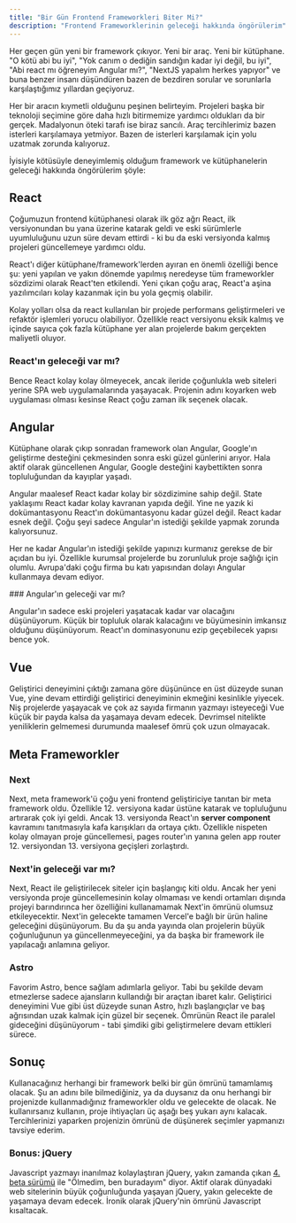 ```yaml
---
title: "Bir Gün Frontend Frameworkleri Biter Mi?"
description: "Frontend Frameworklerinin geleceği hakkında öngörülerim"
---
```


Her geçen gün yeni bir framework çıkıyor. Yeni bir araç. Yeni bir kütüphane. "O kötü abi bu iyi", "Yok canım o dediğin sandığın kadar iyi değil, bu iyi", "Abi react mı öğreneyim Angular mı?", "NextJS yapalım herkes yapıyor" ve buna benzer insanı düşündüren bazen de bezdiren sorular ve sorunlarla karşılaştığımız yıllardan geçiyoruz.

Her bir aracın kıymetli olduğunu peşinen belirteyim. Projeleri başka bir teknoloji seçimine göre daha hızlı bitirmemize yardımcı oldukları da bir gerçek. Madalyonun öteki tarafı ise biraz sancılı. Araç tercihlerimiz bazen isterleri karşılamaya yetmiyor. Bazen de isterleri karşılamak için yolu uzatmak zorunda kalıyoruz. 

İyisiyle kötüsüyle deneyimlemiş olduğum framework ve kütüphanelerin geleceği hakkında öngörülerim şöyle:

## React

Çoğumuzun frontend kütüphanesi olarak ilk göz ağrı React, ilk versiyonundan bu yana üzerine katarak geldi ve eski sürümlerle uyumluluğunu uzun süre devam ettirdi - ki bu da eski versiyonda kalmış projeleri güncellemeye yardımcı oldu.

React'ı diğer kütüphane/framework'lerden ayıran en önemli özelliği bence şu: yeni yapılan ve yakın dönemde yapılmış neredeyse tüm frameworkler sözdizimi olarak React'ten etkilendi. Yeni çıkan çoğu araç, React'a aşina yazılımcıları kolay kazanmak için bu yola geçmiş olabilir.

Kolay yolları olsa da react kullanılan bir projede performans geliştirmeleri ve refaktör işlemleri yorucu olabiliyor. Özellikle react versiyonu eksik kalmış ve içinde sayıca çok fazla kütüphane yer alan projelerde bakım gerçekten maliyetli oluyor.

### React'ın geleceği var mı?

Bence React kolay kolay ölmeyecek, ancak ileride çoğunlukla web siteleri yerine SPA web uygulamalarında yaşayacak. Projenin adını koyarken web uygulaması olması kesinse React çoğu zaman ilk seçenek olacak.

## Angular

Kütüphane olarak çıkıp sonradan framework olan Angular, Google'ın geliştirme desteğini çekmesinden sonra eski güzel günlerini arıyor. Hala aktif olarak güncellenen Angular, Google desteğini kaybettikten sonra topluluğundan da kayıplar yaşadı.

Angular maalesef React kadar kolay bir sözdizimine sahip değil. State yaklaşımı React kadar kolay kavranan yapıda değil. Yine ne yazık ki dokümantasyonu React'ın dokümantasyonu kadar güzel değil. React kadar esnek değil. Çoğu şeyi sadece Angular'ın istediği şekilde yapmak zorunda kalıyorsunuz.

Her ne kadar Angular'ın istediği şekilde yapınızı kurmanız gerekse de bir açıdan bu iyi. Özellikle kurumsal projelerde bu zorunluluk proje sağlığı için olumlu. Avrupa'daki çoğu firma bu katı yapısından dolayı Angular kullanmaya devam ediyor.

### Angular'ın geleceği var mı?

Angular'ın sadece eski projeleri yaşatacak kadar var olacağını düşünüyorum. Küçük bir topluluk olarak kalacağını ve büyümesinin imkansız olduğunu düşünüyorum. React'ın dominasyonunu ezip geçebilecek yapısı bence yok.

## Vue

Geliştirici deneyimini çıktığı zamana göre düşününce en üst düzeyde sunan Vue, yine devam ettirdiği geliştirici deneyiminin ekmeğini kesinlikle yiyecek. Niş projelerde yaşayacak ve çok az sayıda firmanın yazmayı isteyeceği Vue küçük bir payda kalsa da yaşamaya devam edecek. Devrimsel nitelikte yeniliklerin gelmemesi durumunda maalesef ömrü çok uzun olmayacak.

## Meta Frameworkler

### Next

Next, meta framework'ü çoğu yeni frontend geliştiriciye tanıtan bir meta framework oldu. Özellikle 12. versiyona kadar üstüne katarak ve topluluğunu artırarak çok iyi geldi. Ancak 13. versiyonda React'ın **server component** kavramını tanıtmasıyla kafa karışıkları da ortaya çıktı. Özellikle nispeten kolay olmayan proje güncellemesi, pages router'ın yanına gelen app router 12. versiyondan 13. versiyona geçişleri zorlaştırdı.

### Next'in geleceği var mı?

Next, React ile geliştirilecek siteler için başlangıç kiti oldu. Ancak her yeni versiyonda proje güncellemesinin kolay olmaması ve kendi ortamları dışında projeyi barındırınca her özelliğini kullanamamak Next'in ömrünü olumsuz etkileyecektir. Next'in gelecekte tamamen Vercel'e bağlı bir ürün haline geleceğini düşünüyorum. Bu da şu anda yayında olan projelerin büyük çoğunluğunun ya güncellenmeyeceğini, ya da başka bir framework ile yapılacağı anlamına geliyor.

### Astro

Favorim Astro, bence sağlam adımlarla geliyor. Tabi bu şekilde devam etmezlerse sadece ajansların kullandığı bir araçtan ibaret kalır. Geliştirici deneyimini Vue gibi üst düzeyde sunan Astro, hızlı başlangıçlar ve baş ağrısından uzak kalmak için güzel bir seçenek. Ömrünün React ile paralel gideceğini düşünüyorum - tabi şimdiki gibi geliştirmelere devam ettikleri sürece.

## Sonuç

Kullanacağınız herhangi bir framework belki bir gün ömrünü tamamlamış olacak. Şu an adını bile bilmediğiniz, ya da duysanız da onu herhangi bir projenizde kullanmadığınız frameworkler oldu ve gelecekte de olacak. Ne kullanırsanız kullanın, proje ihtiyaçları üç aşağı beş yukarı aynı kalacak. Tercihlerinizi yaparken projenizin ömrünü de düşünerek seçimler yapmanızı tavsiye ederim.

### Bonus: jQuery 

Javascript yazmayı inanılmaz kolaylaştıran jQuery, yakın zamanda çıkan [4. beta sürümü](https://blog.jquery.com/2024/02/06/jquery-4-0-0-beta/) ile "Ölmedim, ben buradayım" diyor. Aktif olarak dünyadaki web sitelerinin büyük çoğunluğunda yaşayan jQuery, yakın gelecekte de yaşamaya devam edecek. İronik olarak jQuery'nin ömrünü Javascript kısaltacak.